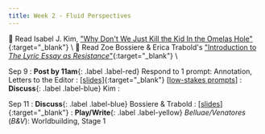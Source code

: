 ```yaml
---
title: Week 2 - Fluid Perspectives
---
```


📖 Read Isabel J. Kim, ["Why Don't We Just Kill the Kid In the Omelas Hole"](/assets/pdfs/isabel_kim_why_dont_we_just_kill_the_kid_in_the_omelas_hole.pdf){:target="_blank"} \\
📖 Read Zoe Bossiere & Erica Trabold's ["Introduction to *The Lyric Essay as Resistance*"](/assets/pdfs/bossiere_trabold_intro_lyric_essay_as_resistance.pdf){:target="_blank"} \\

Sep 9
: **Post by 11am**{: .label .label-red} Respond to 1 prompt: Annotation, Letters to the Editor
: [[slides]](#){:target="_blank"}  [[low-stakes prompts](/prompts.md)]
: **Discuss**{: .label .label-blue} Kim
  : &nbsp;
  

Sep 11
: **Discuss**{: .label .label-blue} Bossiere & Trabold
  : [[slides]](#){:target="_blank"}
: **Play/Write**{: .label .label-yellow} *Belluae/Venatores* (*B&V*): Worldbuilding, Stage 1